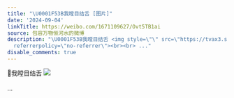 ```yaml
---
title: "\U0001F53B我瞠目结舌 [图片]"
date: '2024-09-04'
linkTitle: https://weibo.com/1671109627/Ovt5TB1ai
source: 包容万物恒河水的微博
description: "\U0001F53B我瞠目结舌 <img style=\"\" src=\"https://tvax3.sinaimg.cn/large/639b1bfbly1htc0tj7rtxj21cm0qwkhy.jpg\"
  referrerpolicy=\"no-referrer\"><br><br> ..."
disable_comments: true
---
```

🔻我瞠目结舌 <img style="" src="https://tvax3.sinaimg.cn/large/639b1bfbly1htc0tj7rtxj21cm0qwkhy.jpg" referrerpolicy="no-referrer"><br><br> ...